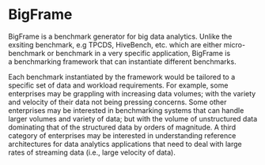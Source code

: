 BigFrame
========

BigFrame is a benchmark generator for big data analytics.
Unlike the exsiting benchmark, e.g TPCDS, HiveBench, etc. which are either
micro-benchmark or benchmark in a very specific application, BigFrame is  
a benchmarking framework that can instantiate different benchmarks.

Each benchmark instantiated by the framework would be tailored to a specific 
set of data and workload requirements. For example, some enterprises may be 
grappling with increasing data volumes; with the variety and velocity of their 
data not being pressing concerns. Some other enterprises may be interested in 
benchmarking systems that can handle larger volumes and variety of data; but 
with the volume of unstructured data dominating that of the structured data 
by orders of magnitude. A third category of enterprises may be interested in 
understanding reference architectures for data analytics applications that need 
to deal with large rates of streaming data (i.e., large velocity of data).
